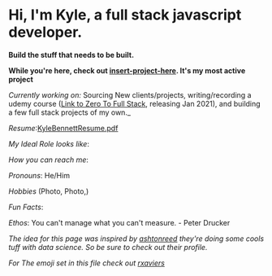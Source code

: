 # Hi, I'm Kyle, a full stack javascript developer.

**Build the stuff that needs to be built.**

**While you're here, check out [insert-project-here](#). It's my most active project**

_Currently working on:_ Sourcing New clients/projects, writing/recording a udemy course ([Link to Zero To Full Stack](#), releasing Jan 2021), and building a few full stack projects of my own.\_

_Resume_:[KyleBennettResume.pdf](https://github.com/BennEntterprise/kylebennett/blob/main/KBennettResume.pdf)

_My Ideal Role looks like_:

_How you can reach me_:

_Pronouns_: He/Him

_Hobbies_
(Photo, Photo,)

_Fun Facts_:

_Ethos_:
You can't manage what you can't measure. - Peter Drucker

_The idea for this page was inspired by [ashtonreed](https://github.com/ashtonreed/ashtonreed) they're doing some cools tuff with data science. So be sure to check out their profile._

_For The emoji set in this file check out [rxaviers](https://gist.github.com/rxaviers/7360908)_

